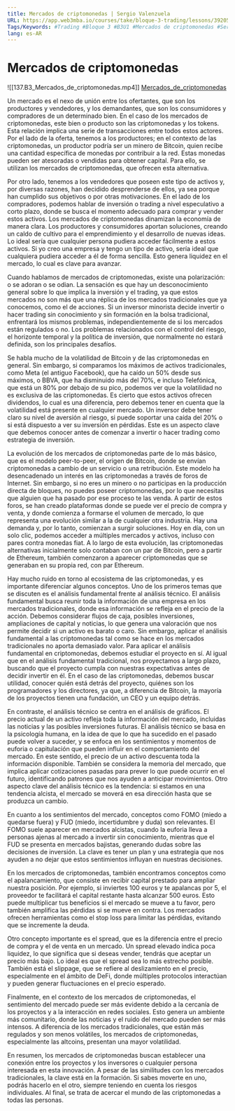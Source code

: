 ```yaml
---
title: Mercados de criptomonedas | Sergio Valenzuela
URL: https://app.web3mba.io/courses/take/bloque-3-trading/lessons/39205044-1-1-mercados-de-criptomonedas-sergio-valenzuela
Tags/Keywords: #Trading #Bloque 3 #B3U1 #Mercados de criptomonedas #Sergio Valenzuela
lang: es-AR
---
```

# Mercados de criptomonedas
![[137.B3_Mercados_de_criptomonedas.mp4]]
[Mercados_de_criptomonedas](https://app.web3mba.io?wvideo=mh9lup59yc)

Un mercado es el nexo de unión entre los ofertantes, que son los productores y vendedores, y los demandantes, que son los consumidores y compradores de un determinado bien. En el caso de los mercados de criptomonedas, este bien o producto son las criptomonedas y los tokens. Esta relación implica una serie de transacciones entre todos estos actores. Por el lado de la oferta, tenemos a los productores; en el contexto de las criptomonedas, un productor podría ser un minero de Bitcoin, quien recibe una cantidad específica de monedas por contribuir a la red. Estas monedas pueden ser atesoradas o vendidas para obtener capital. Para ello, se utilizan los mercados de criptomonedas, que ofrecen esta alternativa.

Por otro lado, tenemos a los vendedores que poseen este tipo de activos y, por diversas razones, han decidido desprenderse de ellos, ya sea porque han cumplido sus objetivos o por otras motivaciones. En el lado de los compradores, podemos hablar de inversión o trading a nivel especulativo a corto plazo, donde se busca el momento adecuado para comprar y vender estos activos. Los mercados de criptomonedas dinamizan la economía de manera clara. Los productores y consumidores aportan soluciones, creando un caldo de cultivo para el emprendimiento y el desarrollo de nuevas ideas. Lo ideal sería que cualquier persona pudiera acceder fácilmente a estos activos. Si yo creo una empresa y tengo un tipo de activo, sería ideal que cualquiera pudiera acceder a él de forma sencilla. Esto genera liquidez en el mercado, lo cual es clave para avanzar.

Cuando hablamos de mercados de criptomonedas, existe una polarización: o se adoran o se odian. La sensación es que hay un desconocimiento general sobre lo que implica la inversión y el trading, ya que estos mercados no son más que una réplica de los mercados tradicionales que ya conocemos, como el de acciones. Si un inversor minorista decide invertir o hacer trading sin conocimiento y sin formación en la bolsa tradicional, enfrentará los mismos problemas, independientemente de si los mercados están regulados o no. Los problemas relacionados con el control del riesgo, el horizonte temporal y la política de inversión, que normalmente no estará definida, son los principales desafíos.

Se habla mucho de la volatilidad de Bitcoin y de las criptomonedas en general. Sin embargo, si comparamos los máximos de activos tradicionales, como Meta (el antiguo Facebook), que ha caído un 50% desde sus máximos, o BBVA, que ha disminuido más del 70%, e incluso Telefónica, que está un 80% por debajo de su pico, podemos ver que la volatilidad no es exclusiva de las criptomonedas. Es cierto que estos activos ofrecen dividendos, lo cual es una diferencia, pero debemos tener en cuenta que la volatilidad está presente en cualquier mercado. Un inversor debe tener claro su nivel de aversión al riesgo, si puede soportar una caída del 20% o si está dispuesto a ver su inversión en pérdidas. Este es un aspecto clave que debemos conocer antes de comenzar a invertir o hacer trading como estrategia de inversión.

La evolución de los mercados de criptomonedas parte de lo más básico, que es el modelo peer-to-peer, el origen de Bitcoin, donde se envían criptomonedas a cambio de un servicio o una retribución. Este modelo ha desencadenado un interés en las criptomonedas a través de foros de Internet. Sin embargo, si no eres un minero o no participas en la producción directa de bloques, no puedes poseer criptomonedas, por lo que necesitas que alguien que ha pasado por ese proceso te las venda. A partir de estos foros, se han creado plataformas donde se puede ver el precio de compra y venta, y donde comienza a formarse el volumen de mercado, lo que representa una evolución similar a la de cualquier otra industria. Hay una demanda y, por lo tanto, comienzan a surgir soluciones. Hoy en día, con un solo clic, podemos acceder a múltiples mercados y activos, incluso con pares contra monedas fiat. A lo largo de esta evolución, las criptomonedas alternativas inicialmente solo contaban con un par de Bitcoin, pero a partir de Ethereum, también comenzaron a aparecer criptomonedas que se generaban en su propia red, con par Ethereum.

Hay mucho ruido en torno al ecosistema de las criptomonedas, y es importante diferenciar algunos conceptos. Uno de los primeros temas que se discuten es el análisis fundamental frente al análisis técnico. El análisis fundamental busca reunir toda la información de una empresa en los mercados tradicionales, donde esa información se refleja en el precio de la acción. Debemos considerar flujos de caja, posibles inversiones, ampliaciones de capital y noticias, lo que genera una valoración que nos permite decidir si un activo es barato o caro. Sin embargo, aplicar el análisis fundamental a las criptomonedas tal como se hace en los mercados tradicionales no aporta demasiado valor. Para aplicar el análisis fundamental en criptomonedas, debemos estudiar el proyecto en sí. Al igual que en el análisis fundamental tradicional, nos proyectamos a largo plazo, buscando que el proyecto cumpla con nuestras expectativas antes de decidir invertir en él. En el caso de las criptomonedas, debemos buscar utilidad, conocer quién está detrás del proyecto, quiénes son los programadores y los directores, ya que, a diferencia de Bitcoin, la mayoría de los proyectos tienen una fundación, un CEO y un equipo detrás.

En contraste, el análisis técnico se centra en el análisis de gráficos. El precio actual de un activo refleja toda la información del mercado, incluidas las noticias y las posibles inversiones futuras. El análisis técnico se basa en la psicología humana, en la idea de que lo que ha sucedido en el pasado puede volver a suceder, y se enfoca en los sentimientos y momentos de euforia o capitulación que pueden influir en el comportamiento del mercado. En este sentido, el precio de un activo descuenta toda la información disponible. También se considera la memoria del mercado, que implica aplicar cotizaciones pasadas para prever lo que puede ocurrir en el futuro, identificando patrones que nos ayuden a anticipar movimientos. Otro aspecto clave del análisis técnico es la tendencia: si estamos en una tendencia alcista, el mercado se moverá en esa dirección hasta que se produzca un cambio.

En cuanto a los sentimientos del mercado, conceptos como FOMO (miedo a quedarse fuera) y FUD (miedo, incertidumbre y duda) son relevantes. El FOMO suele aparecer en mercados alcistas, cuando la euforia lleva a personas ajenas al mercado a invertir sin conocimiento, mientras que el FUD se presenta en mercados bajistas, generando dudas sobre las decisiones de inversión. La clave es tener un plan y una estrategia que nos ayuden a no dejar que estos sentimientos influyan en nuestras decisiones.

En los mercados de criptomonedas, también encontramos conceptos como el apalancamiento, que consiste en recibir capital prestado para ampliar nuestra posición. Por ejemplo, si inviertes 100 euros y te apalancas por 5, el proveedor te facilitará el capital restante hasta alcanzar 500 euros. Esto puede multiplicar tus beneficios si el mercado se mueve a tu favor, pero también amplifica las pérdidas si se mueve en contra. Los mercados ofrecen herramientas como el stop loss para limitar las pérdidas, evitando que se incremente la deuda.

Otro concepto importante es el spread, que es la diferencia entre el precio de compra y el de venta en un mercado. Un spread elevado indica poca liquidez, lo que significa que si deseas vender, tendrás que aceptar un precio más bajo. Lo ideal es que el spread sea lo más estrecho posible. También está el slippage, que se refiere al deslizamiento en el precio, especialmente en el ámbito de DeFi, donde múltiples protocolos interactúan y pueden generar fluctuaciones en el precio esperado.

Finalmente, en el contexto de los mercados de criptomonedas, el sentimiento del mercado puede ser más evidente debido a la cercanía de los proyectos y a la interacción en redes sociales. Esto genera un ambiente más comunitario, donde las noticias y el ruido del mercado pueden ser más intensos. A diferencia de los mercados tradicionales, que están más regulados y son menos volátiles, los mercados de criptomonedas, especialmente las altcoins, presentan una mayor volatilidad.

En resumen, los mercados de criptomonedas buscan establecer una conexión entre los proyectos y los inversores o cualquier persona interesada en esta innovación. A pesar de las similitudes con los mercados tradicionales, la clave está en la formación. Si sabes moverte en uno, podrás hacerlo en el otro, siempre teniendo en cuenta los riesgos individuales. Al final, se trata de acercar el mundo de las criptomonedas a todas las personas.